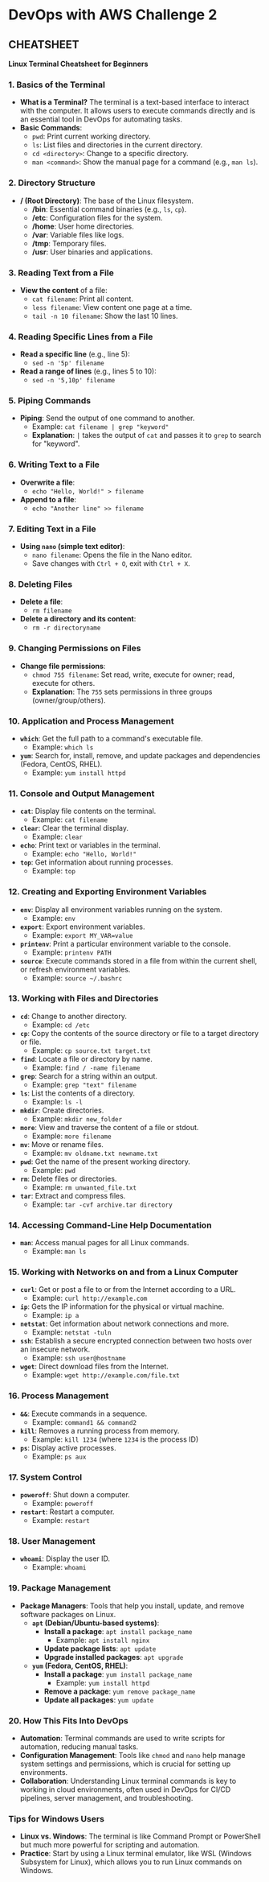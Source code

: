 # DevOps with AWS Challenge 2

## CHEATSHEET
**Linux Terminal Cheatsheet for Beginners**

### 1. Basics of the Terminal
- **What is a Terminal?** The terminal is a text-based interface to interact with the computer. It allows users to execute commands directly and is an essential tool in DevOps for automating tasks.
- **Basic Commands**:
  - `pwd`: Print current working directory.
  - `ls`: List files and directories in the current directory.
  - `cd <directory>`: Change to a specific directory.
  - `man <command>`: Show the manual page for a command (e.g., `man ls`).

### 2. Directory Structure
- **/ (Root Directory)**: The base of the Linux filesystem.
  - **/bin**: Essential command binaries (e.g., `ls`, `cp`).
  - **/etc**: Configuration files for the system.
  - **/home**: User home directories.
  - **/var**: Variable files like logs.
  - **/tmp**: Temporary files.
  - **/usr**: User binaries and applications.

### 3. Reading Text from a File
- **View the content** of a file:
  - `cat filename`: Print all content.
  - `less filename`: View content one page at a time.
  - `tail -n 10 filename`: Show the last 10 lines.

### 4. Reading Specific Lines from a File
- **Read a specific line** (e.g., line 5):
  - `sed -n '5p' filename`
- **Read a range of lines** (e.g., lines 5 to 10):
  - `sed -n '5,10p' filename`

### 5. Piping Commands
- **Piping**: Send the output of one command to another.
  - Example: `cat filename | grep "keyword"`
  - **Explanation**: `|` takes the output of `cat` and passes it to `grep` to search for "keyword".

### 6. Writing Text to a File
- **Overwrite a file**:
  - `echo "Hello, World!" > filename`
- **Append to a file**:
  - `echo "Another line" >> filename`

### 7. Editing Text in a File
- **Using `nano` (simple text editor)**:
  - `nano filename`: Opens the file in the Nano editor.
  - Save changes with `Ctrl + O`, exit with `Ctrl + X`.

### 8. Deleting Files
- **Delete a file**:
  - `rm filename`
- **Delete a directory and its content**:
  - `rm -r directoryname`

### 9. Changing Permissions on Files
- **Change file permissions**:
  - `chmod 755 filename`: Set read, write, execute for owner; read, execute for others.
  - **Explanation**: The `755` sets permissions in three groups (owner/group/others).

### 10. Application and Process Management
- **`which`**: Get the full path to a command's executable file.
  - Example: `which ls`
- **`yum`**: Search for, install, remove, and update packages and dependencies (Fedora, CentOS, RHEL).
  - Example: `yum install httpd`

### 11. Console and Output Management
- **`cat`**: Display file contents on the terminal.
  - Example: `cat filename`
- **`clear`**: Clear the terminal display.
  - Example: `clear`
- **`echo`**: Print text or variables in the terminal.
  - Example: `echo "Hello, World!"`
- **`top`**: Get information about running processes.
  - Example: `top`

### 12. Creating and Exporting Environment Variables
- **`env`**: Display all environment variables running on the system.
  - Example: `env`
- **`export`**: Export environment variables.
  - Example: `export MY_VAR=value`
- **`printenv`**: Print a particular environment variable to the console.
  - Example: `printenv PATH`
- **`source`**: Execute commands stored in a file from within the current shell, or refresh environment variables.
  - Example: `source ~/.bashrc`

### 13. Working with Files and Directories
- **`cd`**: Change to another directory.
  - Example: `cd /etc`
- **`cp`**: Copy the contents of the source directory or file to a target directory or file.
  - Example: `cp source.txt target.txt`
- **`find`**: Locate a file or directory by name.
  - Example: `find / -name filename`
- **`grep`**: Search for a string within an output.
  - Example: `grep "text" filename`
- **`ls`**: List the contents of a directory.
  - Example: `ls -l`
- **`mkdir`**: Create directories.
  - Example: `mkdir new_folder`
- **`more`**: View and traverse the content of a file or stdout.
  - Example: `more filename`
- **`mv`**: Move or rename files.
  - Example: `mv oldname.txt newname.txt`
- **`pwd`**: Get the name of the present working directory.
  - Example: `pwd`
- **`rm`**: Delete files or directories.
  - Example: `rm unwanted_file.txt`
- **`tar`**: Extract and compress files.
  - Example: `tar -cvf archive.tar directory`

### 14. Accessing Command-Line Help Documentation
- **`man`**: Access manual pages for all Linux commands.
  - Example: `man ls`

### 15. Working with Networks on and from a Linux Computer
- **`curl`**: Get or post a file to or from the Internet according to a URL.
  - Example: `curl http://example.com`
- **`ip`**: Gets the IP information for the physical or virtual machine.
  - Example: `ip a`
- **`netstat`**: Get information about network connections and more.
  - Example: `netstat -tuln`
- **`ssh`**: Establish a secure encrypted connection between two hosts over an insecure network.
  - Example: `ssh user@hostname`
- **`wget`**: Direct download files from the Internet.
  - Example: `wget http://example.com/file.txt`

### 16. Process Management
- **`&&`**: Execute commands in a sequence.
  - Example: `command1 && command2`
- **`kill`**: Removes a running process from memory.
  - Example: `kill 1234` (where `1234` is the process ID)
- **`ps`**: Display active processes.
  - Example: `ps aux`

### 17. System Control
- **`poweroff`**: Shut down a computer.
  - Example: `poweroff`
- **`restart`**: Restart a computer.
  - Example: `restart`

### 18. User Management
- **`whoami`**: Display the user ID.
  - Example: `whoami`

### 19. Package Management
- **Package Managers**: Tools that help you install, update, and remove software packages on Linux.
  - **`apt` (Debian/Ubuntu-based systems)**:
    - **Install a package**: `apt install package_name`
      - Example: `apt install nginx`
    - **Update package lists**: `apt update`
    - **Upgrade installed packages**: `apt upgrade`
  - **`yum` (Fedora, CentOS, RHEL)**:
    - **Install a package**: `yum install package_name`
      - Example: `yum install httpd`
    - **Remove a package**: `yum remove package_name`
    - **Update all packages**: `yum update`

### 20. How This Fits Into DevOps
- **Automation**: Terminal commands are used to write scripts for automation, reducing manual tasks.
- **Configuration Management**: Tools like `chmod` and `nano` help manage system settings and permissions, which is crucial for setting up environments.
- **Collaboration**: Understanding Linux terminal commands is key to working in cloud environments, often used in DevOps for CI/CD pipelines, server management, and troubleshooting.

### Tips for Windows Users
- **Linux vs. Windows**: The terminal is like Command Prompt or PowerShell but much more powerful for scripting and automation.
- **Practice**: Start by using a Linux terminal emulator, like WSL (Windows Subsystem for Linux), which allows you to run Linux commands on Windows.

